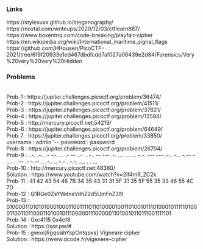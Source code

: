 
<h3>Links</h3>
https://stylesuxx.github.io/steganography/
<br>
https://noxtal.com/writeups/2020/12/03/ctflearn887/
<br>
https://www.boxentriq.com/code-breaking/playfair-cipher
<br>
https://en.wikipedia.org/wiki/International_maritime_signal_flags
<br>
https://github.com/HHousen/PicoCTF-2021/tree/6f9f20933e1ed467dbdfcdd7af027a06439e2d84/Forensics/Very%20very%20very%20Hidden

<h3>Problems</h3>
<br>
Prob-1 : https://jupiter.challenges.picoctf.org/problem/36474/
<br>
Prob-2 : https://jupiter.challenges.picoctf.org/problem/41511/
<br>
Prob-3 : https://jupiter.challenges.picoctf.org/problem/37821/
<br>
Prob-4 : https://jupiter.challenges.picoctf.org/problem/13594/
<br>
Prob-5 : http://mercury.picoctf.net:54219/
<br>
Prob-6 : https://jupiter.challenges.picoctf.org/problem/64649/
<br>
Prob-7 : https://jupiter.challenges.picoctf.org/problem/33850/
<br>
username : admin '--
password : password
<br>
Prob-8 : https://jupiter.challenges.picoctf.org/problem/26704/
<br>
Prob-9 : ..-. .-.. .- --. ... .- -- ..- . .-.. -- --- .-. ... . .. ... -.-. --- --- .-.. -... -.-- - .... . .-- .- -.-- .. .-.. .. -.- . -.-. .... . . ...
<br>
Prob-10 : http://mercury.picoctf.net:48380/
<br>
Solution : https://www.youtube.com/watch?v=2lf4mR_ZC2k
<br>
Prob-11 : 41 42 43 54 46 7B 34 35 43 31 31 5F 31 35 5F 55 35 33 46 55 4C 7D
<br>
Prob-12 : Q1RGe0ZsYWdneVdhZ2d5UmFnZ3l9
<br>
Prob-13 : 01000011010101000100011001111011010000100110100101110100010111110100011001101100011010010111000001110000011010010110111001111101
<br>
Prob-14 : 0xc4115 0x4cf8
<br>
Solution : https://xor.pw/#
<br>
Prob-15 : gwox{RgqssihYspOntqpxs} Vigneare cipher
<br>
Solution : https://www.dcode.fr/vigenere-cipher

